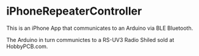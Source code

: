 # iPhoneRepeaterController


This is an iPhone App that communicates to an Arduino via BLE Bluetooth. 

The Arduino in turn communictes to a RS-UV3 Radio Shiled sold at HobbyPCB.com.

